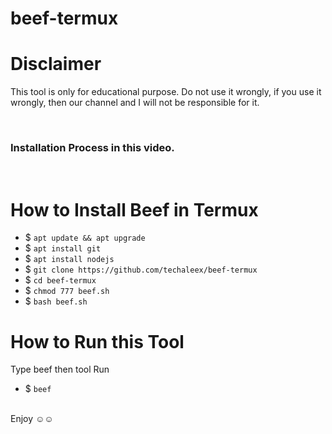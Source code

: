# beef-termux

<html>
<body>
<h1>Disclaimer</h1>
<p>This tool is only for educational purpose.
Do not use it wrongly, if you use it wrongly,
then our channel and I will not be responsible for it.<p>
<br>
<h3>Installation Process in this video.</h3>
<br>
<h1>How to Install Beef in Termux</h1>

- $ ` apt update && apt upgrade `
- $ ` apt install git `
- $ ` apt install nodejs `
- $ ` git clone https://github.com/techaleex/beef-termux `
- $ ` cd beef-termux `
- $ ` chmod 777 beef.sh `
- $ ` bash beef.sh `
<h1>How to Run this Tool</h1>

<p>Type beef then tool Run</p>

- $ ` beef ` 

</br>
Enjoy ☺️☺️
</body>
</html>

